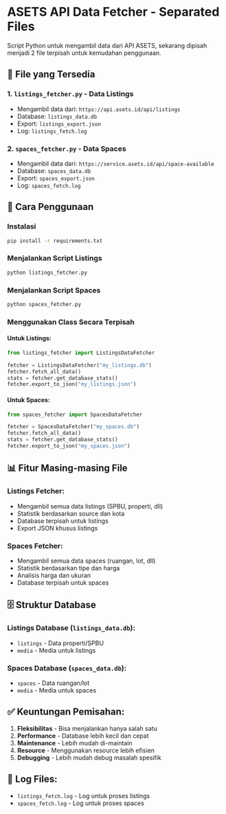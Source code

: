 # ASETS API Data Fetcher - Separated Files

Script Python untuk mengambil data dari API ASETS, sekarang dipisah menjadi 2 file terpisah untuk kemudahan penggunaan.

## 📁 File yang Tersedia

### 1. `listings_fetcher.py` - Data Listings
- Mengambil data dari: `https://api.asets.id/api/listings`
- Database: `listings_data.db`
- Export: `listings_export.json`
- Log: `listings_fetch.log`

### 2. `spaces_fetcher.py` - Data Spaces  
- Mengambil data dari: `https://service.asets.id/api/space-available`
- Database: `spaces_data.db`
- Export: `spaces_export.json`
- Log: `spaces_fetch.log`

## 🚀 Cara Penggunaan

### Instalasi
```bash
pip install -r requirements.txt
```

### Menjalankan Script Listings
```bash
python listings_fetcher.py
```

### Menjalankan Script Spaces
```bash
python spaces_fetcher.py
```

### Menggunakan Class Secara Terpisah

#### Untuk Listings:
```python
from listings_fetcher import ListingsDataFetcher

fetcher = ListingsDataFetcher("my_listings.db")
fetcher.fetch_all_data()
stats = fetcher.get_database_stats()
fetcher.export_to_json("my_listings.json")
```

#### Untuk Spaces:
```python
from spaces_fetcher import SpacesDataFetcher

fetcher = SpacesDataFetcher("my_spaces.db")
fetcher.fetch_all_data()
stats = fetcher.get_database_stats()
fetcher.export_to_json("my_spaces.json")
```

## 📊 Fitur Masing-masing File

### Listings Fetcher:
- Mengambil semua data listings (SPBU, properti, dll)
- Statistik berdasarkan source dan kota
- Database terpisah untuk listings
- Export JSON khusus listings

### Spaces Fetcher:
- Mengambil semua data spaces (ruangan, lot, dll)
- Statistik berdasarkan tipe dan harga
- Analisis harga dan ukuran
- Database terpisah untuk spaces

## 🗄️ Struktur Database

### Listings Database (`listings_data.db`):
- `listings` - Data properti/SPBU
- `media` - Media untuk listings

### Spaces Database (`spaces_data.db`):
- `spaces` - Data ruangan/lot
- `media` - Media untuk spaces

## ✅ Keuntungan Pemisahan:

1. **Fleksibilitas** - Bisa menjalankan hanya salah satu
2. **Performance** - Database lebih kecil dan cepat
3. **Maintenance** - Lebih mudah di-maintain
4. **Resource** - Menggunakan resource lebih efisien
5. **Debugging** - Lebih mudah debug masalah spesifik

## 📝 Log Files:
- `listings_fetch.log` - Log untuk proses listings
- `spaces_fetch.log` - Log untuk proses spaces



